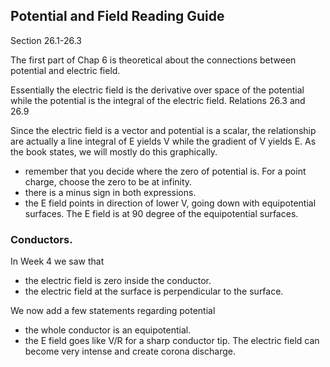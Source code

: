## Potential and Field Reading Guide

<stop-note title="Read Knight 4ed" icon="stopnoteicons:book-icon">
<span slot="message">Section 26.1-26.3</span>
</stop-note>

The first part of Chap 6 is theoretical about the connections between potential and electric field. 

Essentially the electric field is the derivative over space of the potential while the potential is the integral of the electric field. Relations 26.3 and 26.9

Since the electric field is a vector and potential is a scalar, the relationship are actually a line integral of E yields V while the gradient of V yields E. As the book states, we will mostly do this graphically. 

* remember that you decide where the zero of potential is. For a point charge, choose the zero to be at infinity. 
* there is a minus sign in both expressions. 
* the E field points in direction of lower V, going down with equipotential surfaces. The E field is at 90 degree of the equipotential surfaces. 

### Conductors. 

In Week 4 we saw that 

* the electric field is zero inside the conductor. 
* the electric field at the surface is perpendicular to the surface. 

We now add a few statements regarding potential

* the whole conductor is an equipotential. 
* the E field goes like V/R for a sharp conductor tip. The electric field can become very intense and create corona discharge. 
